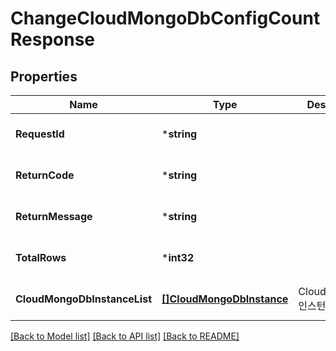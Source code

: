 # ChangeCloudMongoDbConfigCountResponse

## Properties
Name | Type                                                  | Description | Notes
------------ |-------------------------------------------------------| ------------- | -------------
**RequestId** | ***string**                                           |  | [optional] [default to null]
**ReturnCode** | ***string**                                           |  | [optional] [default to null]
**ReturnMessage** | ***string**                                           |  | [optional] [default to null]
**TotalRows** | ***int32**                                            |  | [optional] [default to null]
**CloudMongoDbInstanceList** | **[[]CloudMongoDbInstance](CloudMongoDbInstance.md)** | CloudMongoDb인스턴스리스트 | [optional] [default to null]

[[Back to Model list]](../README.md#documentation-for-models) [[Back to API list]](../README.md#documentation-for-api-endpoints) [[Back to README]](../README.md)


